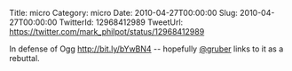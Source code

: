 Title: micro
Category: micro
Date: 2010-04-27T00:00:00
Slug: 2010-04-27T00:00:00
TwitterId: 12968412989
TweetUrl: https://twitter.com/mark_philpot/status/12968412989

In defense of Ogg http://bit.ly/bYwBN4 -- hopefully [@gruber](https://twitter.com/gruber) links to it as a rebuttal.